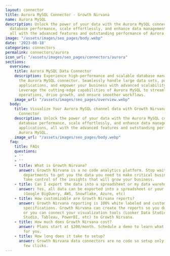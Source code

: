 ```yaml
---
layout: connector
title: Aurora MySQL Connector - Growth Nirvana
name: Aurora MySQL
description: Unlock the power of your data with the Aurora MySQL connector. Optimize
  database performance, scale effortlessly, and enhance data management for your applications,
  all with the advanced features and outstanding performance of Aurora MySQL.
image: "/assets/images/seo_pages/body.webp"
date: '2023-08-18'
categories: connectors
permalink: connectors/aurora
icon_url: "/assets/images/seo_pages/connectors/aurora"
sections:
  overview:
    title: Aurora MySQL Data Connector
    description: Experience high-performance and scalable database management with
      the Aurora MySQL connector. Seamlessly handle large data sets, power critical
      applications, and empower your business with advanced scalability and reliability.
      Leverage the cutting-edge capabilities of Aurora MySQL to streamline your data
      operations, drive growth, and ensure smoother workflows.
    image_url: "/assets/images/seo_pages/overview.webp"
  body:
    title: Visualize Your Aurora MySQL channel data with Growth Nirvana's Aurora MySQL
      Connector
    description: Unlock the power of your data with the Aurora MySQL connector. Optimize
      database performance, scale effortlessly, and enhance data management for your
      applications, all with the advanced features and outstanding performance of
      Aurora MySQL.
    image_url: "/assets/images/seo_pages/body.webp"
  faq:
    title: FAQs
    questions:
    - ''
    - ''
    - title: What is Growth Nirvana?
      answer: Growth Nirvana is a no code analytics platform. Stop waiting for other
        departments to get you the data you need to make critical business decisions.
        Take control of the insights that will grow your business.
    - title: Can I export the data into a spreadsheet or my data warehouse?
      answer: Yes, all data can be exported into a spreadsheet or your data warehouse
        (Google BigQuery, AWS, Snowflake, Azure, etc)
    - title: How customizable are Growth Nirvana reports?
      answer: Growth Nirvana reporting is 100% white labeled and customized to your
        specifications. Growth Nirvana can create the reports so you don’t have to
        or you can connect your visualization tools (Looker Data Studio/Google Data
        Studio, Tableau, PowerBI, etc) to Growth Nirvana.
    - title: How much does Growth Nirvana cost?
      answer: Plans start at $200/month. Schedule a demo to learn what plan is best
        for you.
    - title: How long does it take to setup?
      answer: Growth Nirvana data connectors are no code so setup only requires a
        few clicks.
---
```

